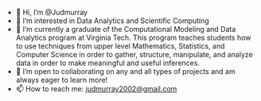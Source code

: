 - 👋 Hi, I’m @Judmurray
- 👀 I’m interested in Data Analytics and Scientific Computing
- 🌱 I’m currently a graduate of the Computational Modeling and Data Analytics program at Virginia Tech. This program teaches students how to use techniques from upper level
  Mathematics, Statistics, and Computer Science in order to gather, structure, manipulate, and analyze data in order to make meaningful and useful inferences. 
- 💞️ I’m open to collaborating on any and all types of projects and am always eager to learn more! 
- 📫 How to reach me:
  judmurray2002@gmail.com 

<!---
Judmurray/Judmurray is a ✨ special ✨ repository because its `README.md` (this file) appears on your GitHub profile.
You can click the Preview link to take a look at your changes.
--->
